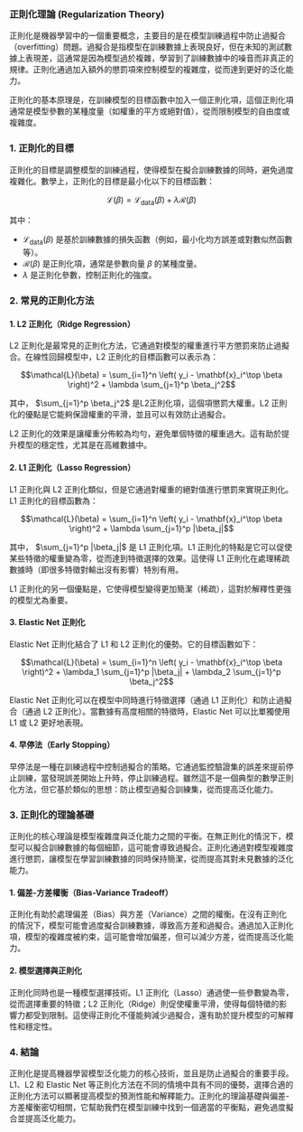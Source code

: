 ### 正則化理論 (Regularization Theory)

正則化是機器學習中的一個重要概念，主要目的是在模型訓練過程中防止過擬合（overfitting）問題。過擬合是指模型在訓練數據上表現良好，但在未知的測試數據上表現差，這通常是因為模型過於複雜，學習到了訓練數據中的噪音而非真正的規律。正則化通過加入額外的懲罰項來控制模型的複雜度，從而達到更好的泛化能力。

正則化的基本原理是，在訓練模型的目標函數中加入一個正則化項，這個正則化項通常是模型參數的某種度量（如權重的平方或絕對值），從而限制模型的自由度或複雜度。

### 1. **正則化的目標**

正則化的目標是調整模型的訓練過程，使得模型在擬合訓練數據的同時，避免過度複雜化。數學上，正則化的目標是最小化以下的目標函數：

$$\mathcal{L}(\beta) = \mathcal{L}_{\text{data}}(\beta) + \lambda \mathcal{R}(\beta)$$

其中：
-  $\mathcal{L}_{\text{data}}(\beta)$  是基於訓練數據的損失函數（例如，最小化均方誤差或對數似然函數等）。
-  $\mathcal{R}(\beta)$  是正則化項，通常是參數向量  $\beta$  的某種度量。
-  $\lambda$  是正則化參數，控制正則化的強度。

### 2. **常見的正則化方法**

#### 1. **L2 正則化（Ridge Regression）**

L2 正則化是最常見的正則化方法，它通過對模型的權重進行平方懲罰來防止過擬合。在線性回歸模型中，L2 正則化的目標函數可以表示為：

$$\mathcal{L}(\beta) = \sum_{i=1}^n \left( y_i - \mathbf{x}_i^\top \beta \right)^2 + \lambda \sum_{j=1}^p \beta_j^2$$

其中， $\sum_{j=1}^p \beta_j^2$  是L2正則化項，這個項懲罰大權重。L2 正則化的優點是它能夠保證權重的平滑，並且可以有效防止過擬合。

L2 正則化的效果是讓權重分佈較為均勻，避免單個特徵的權重過大。這有助於提升模型的穩定性，尤其是在高維數據中。

#### 2. **L1 正則化（Lasso Regression）**

L1 正則化與 L2 正則化類似，但是它通過對權重的絕對值進行懲罰來實現正則化。L1 正則化的目標函數為：

$$\mathcal{L}(\beta) = \sum_{i=1}^n \left( y_i - \mathbf{x}_i^\top \beta \right)^2 + \lambda \sum_{j=1}^p |\beta_j|$$

其中， $\sum_{j=1}^p |\beta_j|$  是 L1 正則化項。L1 正則化的特點是它可以促使某些特徵的權重變為零，從而達到特徵選擇的效果。這使得 L1 正則化在處理稀疏數據時（即很多特徵對輸出沒有影響）特別有用。

L1 正則化的另一個優點是，它使得模型變得更加簡潔（稀疏），這對於解釋性更強的模型尤為重要。

#### 3. **Elastic Net 正則化**

Elastic Net 正則化結合了 L1 和 L2 正則化的優勢。它的目標函數如下：

$$\mathcal{L}(\beta) = \sum_{i=1}^n \left( y_i - \mathbf{x}_i^\top \beta \right)^2 + \lambda_1 \sum_{j=1}^p |\beta_j| + \lambda_2 \sum_{j=1}^p \beta_j^2$$

Elastic Net 正則化可以在模型中同時進行特徵選擇（通過 L1 正則化）和防止過擬合（通過 L2 正則化）。當數據有高度相關的特徵時，Elastic Net 可以比單獨使用 L1 或 L2 更好地表現。

#### 4. **早停法（Early Stopping）**

早停法是一種在訓練過程中控制過擬合的策略。它通過監控驗證集的誤差來提前停止訓練，當發現誤差開始上升時，停止訓練過程。雖然這不是一個典型的數學正則化方法，但它基於類似的思想：防止模型過擬合訓練集，從而提高泛化能力。

### 3. **正則化的理論基礎**

正則化的核心理論是模型複雜度與泛化能力之間的平衡。在無正則化的情況下，模型可以擬合訓練數據的每個細節，這可能會導致過擬合。正則化通過對模型複雜度進行懲罰，讓模型在學習訓練數據的同時保持簡潔，從而提高其對未見數據的泛化能力。

#### 1. **偏差-方差權衡（Bias-Variance Tradeoff）**

正則化有助於處理偏差（Bias）與方差（Variance）之間的權衡。在沒有正則化的情況下，模型可能會過度擬合訓練數據，導致高方差和過擬合。通過加入正則化項，模型的複雜度被約束，這可能會增加偏差，但可以減少方差，從而提高泛化能力。

#### 2. **模型選擇與正則化**

正則化同時也是一種模型選擇技術。L1 正則化（Lasso）通過使一些參數變為零，從而選擇重要的特徵；L2 正則化（Ridge）則促使權重平滑，使得每個特徵的影響力都受到限制。這使得正則化不僅能夠減少過擬合，還有助於提升模型的可解釋性和穩定性。

### 4. **結論**

正則化是提高機器學習模型泛化能力的核心技術，並且是防止過擬合的重要手段。L1、L2 和 Elastic Net 等正則化方法在不同的情境中具有不同的優勢，選擇合適的正則化方法可以顯著提高模型的預測性能和解釋能力。正則化的理論基礎與偏差-方差權衡密切相關，它幫助我們在模型訓練中找到一個適當的平衡點，避免過度擬合並提高泛化能力。
